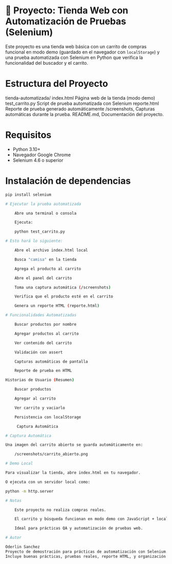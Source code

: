 # 🛒 Proyecto: Tienda Web con Automatización de Pruebas (Selenium)

Este proyecto es una tienda web básica con un carrito de compras funcional en modo demo (guardado en el navegador con `localStorage`) y una prueba automatizada con Selenium en Python que verifica la funcionalidad del buscador y el carrito.

# Estructura del Proyecto

tienda-automatizada/ index.html Página web de la tienda (modo demo) test_carrito.py Script de prueba automatizada con Selenium reporte.html  Reporte de prueba generado automáticamente /screenshots, Capturas automáticas durante la prueba. README.md, Documentación del proyecto.

# Requisitos

- Python 3.10+
- Navegador Google Chrome
- Selenium 4.6 o superior

# Instalación de dependencias

```bash
pip install selenium

# Ejecutar la prueba automatizada

    Abre una terminal o consola

    Ejecuta:

    python test_carrito.py

# Esto hará lo siguiente:

    Abre el archivo index.html local

    Busca "camisa" en la tienda

    Agrega el producto al carrito

    Abre el panel del carrito

    Toma una captura automática (/screenshots)

    Verifica que el producto esté en el carrito

    Genera un reporte HTML (reporte.html)

# Funcionalidades Automatizadas

    Buscar productos por nombre

    Agregar productos al carrito

    Ver contenido del carrito

    Validación con assert

    Capturas automáticas de pantalla

    Reporte de prueba en HTML

Historias de Usuario (Resumen)

    Buscar productos

    Agregar al carrito

    Ver carrito y vaciarlo

    Persistencia con localStorage

     Captura Automática

# Captura Automática

Una imagen del carrito abierto se guarda automáticamente en:

    /screenshots/carrito_abierto.png

# Demo Local

Para visualizar la tienda, abre index.html en tu navegador.

O ejecuta con un servidor local como:

python -m http.server

# Notas

    Este proyecto no realiza compras reales.

    El carrito y búsqueda funcionan en modo demo con JavaScript + localStorage.

    Ideal para prácticas QA y automatización de pruebas web.

# Autor

Oderlin Sanchez
Proyecto de demostración para prácticas de automatización con Selenium.
Incluye buenas prácticas, pruebas reales, reporte HTML, y organización limpia.
